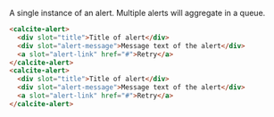 A single instance of an alert. Multiple alerts will aggregate in a queue.

```html
<calcite-alert>
  <div slot="title">Title of alert</div>
  <div slot="alert-message">Message text of the alert</div>
  <a slot="alert-link" href="#">Retry</a>
</calcite-alert>
<calcite-alert>
  <div slot="title">Title of alert</div>
  <div slot="alert-message">Message text of the alert</div>
  <a slot="alert-link" href="#">Retry</a>
</calcite-alert>
```
